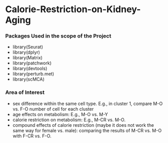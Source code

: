 # Calorie-Restriction-on-Kidney-Aging
### Packages Used in the scope of the Project
- library(Seurat)
- library(dplyr)
- library(Matrix)
- library(patchwork)
- library(devtools)
- library(perturb.met)
- library(scMCA)

### Area of Interest
- sex difference within the same cell type. E.g., in cluster 1, compare M-O vs. F-O number of cell for each cluster
- age effects on metabolism: E.g., M-O vs. M-Y
- calorie restriction on metabolism: E.g., M-CR vs. M-O. 
- compound effects of calorie restriction (maybe it does not work the same way for female vs. male): comparing the results of M-CR vs. M-O with F-CR vs. F-O. 
